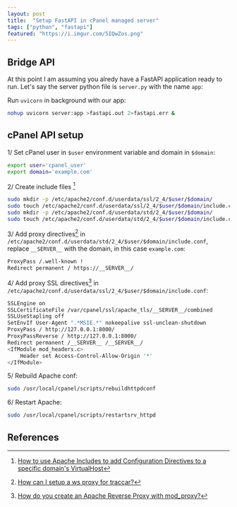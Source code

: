 ```yaml
---
layout: post
title:  "Setup FastAPI in cPanel managed server"
tags: ["python", "fastapi"]
featured: "https://i.imgur.com/5IQwZos.png"
---
```


## Bridge API

At this point I am assuming you alredy have a FastAPI application ready to run. Let's say the server python file is `server.py` with the name `app`:

Run `uvicorn` in background with our app:

   ```bash
   nohup uvicorn server:app >fastapi.out 2>fastapi.err &
   ```
 
## cPanel API setup

1/ Set cPanel user in `$user` environment variable and domain in `$domain`:

```bash
export user='cpanel_user'
export domain='example.com'
```

2/ Create include files [^1]

```bash
sudo mkdir -p /etc/apache2/conf.d/userdata/ssl/2_4/$user/$domain/
sudo touch /etc/apache2/conf.d/userdata/ssl/2_4/$user/$domain/include.conf
sudo mkdir -p /etc/apache2/conf.d/userdata/std/2_4/$user/$domain/
sudo touch /etc/apache2/conf.d/userdata/std/2_4/$user/$domain/include.conf
```

3/ Add proxy directives[^2] in `/etc/apache2/conf.d/userdata/std/2_4/$user/$domain/include.conf`, replace `__SERVER__` with the domain, in this case `example.com`:

```bash
ProxyPass /.well-known !
Redirect permanent / https://__SERVER__/
```

4/ Add proxy SSL directives[^3] in `/etc/apache2/conf.d/userdata/ssl/2_4/$user/$domain/include.conf`:

```bash
SSLEngine on
SSLCertificateFile /var/cpanel/ssl/apache_tls/__SERVER__/combined
SSLUseStapling off
SetEnvIf User-Agent ".*MSIE.*" nokeepalive ssl-unclean-shutdown
ProxyPass / http://127.0.0.1:8000/
ProxyPassReverse / http://127.0.0.1:8000/
Redirect permanent /__SERVER__ /__SERVER__/
<IfModule mod_headers.c>
	Header set Access-Control-Allow-Origin '*'
</IfModule>
```

5/ Rebuild Apache conf: 

```bash
sudo /usr/local/cpanel/scripts/rebuildhttpdconf
```

6/ Restart Apache: 

```bash
sudo /usr/local/cpanel/scripts/restartsrv_httpd
```

## References 

[^1]: [How to use Apache Includes to add Configuration Directives to a specific domain's VirtualHost](https://support.cpanel.net/hc/en-us/articles/360052925073)
[^2]: [How can I setup a ws proxy for traccar?](https://support.cpanel.net/hc/en-us/articles/1500002918142-How-can-I-setup-a-ws-proxy-for-traccar-)
[^3]: [How do you create an Apache Reverse Proxy with mod_proxy?](https://support.cpanel.net/hc/en-us/articles/1500011220222-How-do-you-create-an-Apache-Reverse-Proxy-with-mod-proxy-)
